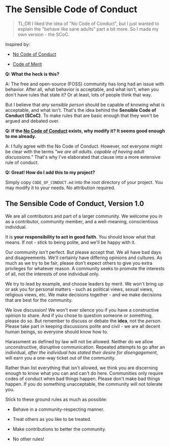 # The Sensible Code of Conduct 

> TL;DR I liked the idea of "No Code of Conduct", but I just wanted to explain the "behave like sane adults" part a bit more. So I made my own version - the SCoC.

Inspired by:

- [No Code of Conduct](https://github.com/domgetter/NCoC)

- [Code of Merit](https://github.com/arokettu/Code-of-Merit)

**Q: What the heck is this?**

A: The free and open-source (FOSS) community has long had an issue with behavior. After all, what behavior is acceptable, and what isn't, when you don't have rules that state it? Or at least, lots of people think that way.

But I believe that *any sensible person* should be capable of knowing what is acceptable, and what isn't. That's the idea behind the **Sensible Code of Conduct (SCoC)**. To make rules that are basic enough that they won't be argued and debated over.

**Q: If the [No Code of Conduct](https://github.com/domgetter/NCoC) exists, why modify it? It seems good enough to me already.**

A: I fully agree with the No Code of Conduct. However, not everyone might be clear with the terms *"we are all adults. capable of having adult discussions."* That's why I've elaborated that clause into a more extensive rule of conduct. 

**Q: Great! How do I add this to my project?**

Simply copy `CODE_OF_CONDUCT.md` into the root directory of your project. You may modify it to your needs. No attribution required.

## The Sensible Code of Conduct, Version 1.0

We are all contributors and part of a larger community. We welcome you in as a contributor, community member, and a well-meaning, conscientious individual.

It is **your responsibility to act in good faith**. You should know what that means. If not - stick to being polite, and we'll be happy with it.

Our community *isn't* perfect. But please accept that. We all have bad days and disagreements. We'll certainly have differing opinions and cultures. As much as we try to be fair, please don't expect others to give you extra privileges for whatever reason. A community seeks to promote the interests of all, not the interests of one individual only.   

We try to lead by example, and choose leaders by merit. We won't bring up or ask you for personal matters - such as political views, sexual views, religious views, etc. We make decisions together - and we make decisions that are best for the community. 

We love discussion! We won't ever silence you if you have a constructive opinion to share. And if you chose to question someone or something, please do so. But remember to discuss or debate the **idea**, not the *person*. Please take part in keeping discussions polite and civil - we are all decent human beings, so everyone should know how to.

Harassment as defined by law will not be allowed. Neither do we allow unconstructive, disruptive communication. Repeated attempts to go after an individual, *after the individual has stated their desire for disengagement*, will earn you a one-way ticket out of the community.

Rather than list everything that isn't allowed, we think you are discerning enough to know what you can and can't do here. Communities only require codes of conduct when bad things happen. Please don't make bad things happen. If you do something unacceptable, the community will not tolerate you.

Stick to these ground rules as much as possible:

- Behave in a community-respecting manner.

- Treat others as you like to be treated.

- Make contributions to better the community.

- No other rules!
